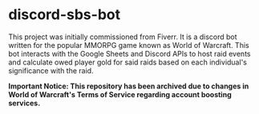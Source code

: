 # discord-sbs-bot
This project was initially commissioned from Fiverr. It is a discord bot written for the popular MMORPG game known as World of Warcraft. This bot interacts with the Google Sheets and Discord APIs to host raid events and calculate owed player gold for said raids based on each individual's significance with the raid.

**Important Notice: This repository has been archived due to changes in World of Warcraft's Terms of Service regarding account boosting services.**
